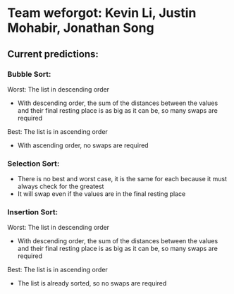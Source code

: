 # Team weforgot: Kevin Li, Justin Mohabir, Jonathan Song
## Current predictions:
### Bubble Sort:
Worst: The list in descending order
  * With descending order, the sum of the distances between the values and their final resting place is as big as it can be, so many swaps are required


Best: The list is in ascending order
  * With ascending order, no swaps are required
### Selection Sort:
  * There is no best and worst case, it is the same for each because it must always check for the greatest
  * It will swap even if the values are in the final resting place 
### Insertion Sort:
Worst: The list in descending order
  * With descending order, the sum of the distances between the values and their final resting place is as big as it can be, so many swaps are required


Best: The list is in ascending order
  * The list is already sorted, so no swaps are required

